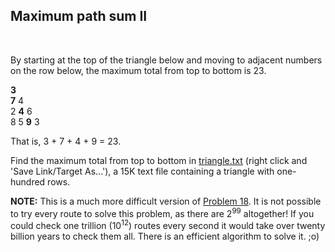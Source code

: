 ## Maximum path sum II
<br>
<p>By starting at the top of the triangle below and moving to adjacent numbers on the row below, the maximum total from top to bottom is 23.</p>
<p class="monospace center"><span class="red"><b>3</b></span><br /><span class="red"><b>7</b></span> 4<br />
2 <span class="red"><b>4</b></span> 6<br />
8 5 <span class="red"><b>9</b></span> 3</p>
<p>That is, 3 + 7 + 4 + 9 = 23.</p>
<p>Find the maximum total from top to bottom in <a href="./triangle.txt">triangle.txt</a> (right click and 'Save Link/Target As...'), a 15K text file containing a triangle with one-hundred rows.</p>
<p class="smaller"><b>NOTE:</b> This is a much more difficult version of <a href="../0018_maximum_path_sum_I">Problem 18</a>. It is not possible to try every route to solve this problem, as there are 2<sup>99</sup> altogether! If you could check one trillion (10<sup>12</sup>) routes every second it would take over twenty billion years to check them all. There is an efficient algorithm to solve it. ;o)</p>

